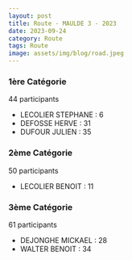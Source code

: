 ```yaml
---
layout: post
title: Route - MAULDE 3 - 2023
date: 2023-09-24
category: Route
tags: Route
image: assets/img/blog/road.jpeg
---
```


### 1ère Catégorie
44 participants
- LECOLIER STEPHANE : 6
- DEFOSSE HERVE : 31
- DUFOUR JULIEN : 35

### 2ème Catégorie
50 participants
- LECOLIER BENOIT : 11

### 3ème Catégorie
61 participants
- DEJONGHE MICKAEL : 28
- WALTER BENOIT : 34
